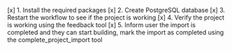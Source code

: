 [x] 1. Install the required packages
[x] 2. Create PostgreSQL database
[x] 3. Restart the workflow to see if the project is working
[x] 4. Verify the project is working using the feedback tool
[x] 5. Inform user the import is completed and they can start building, mark the import as completed using the complete_project_import tool